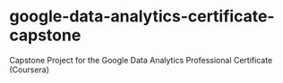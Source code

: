 # google-data-analytics-certificate-capstone
Capstone Project for the Google Data Analytics Professional Certificate (Coursera)
